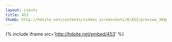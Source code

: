 ```yaml
---
layout: sieutv
title: 453
thumb: http://hdsite.net/contents/videos_screenshots/0/453/preview_360p.mp4.jpg
---
```

{% include iframe src='http://hdsite.net/embed/453' %}
 
